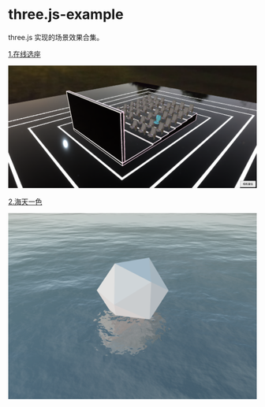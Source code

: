 # three.js-example

three.js 实现的场景效果合集。

[1.在线选座](http://106.15.185.226/three.js-example/#/taodou-ticket)

![示意图](./public/screenshot/taodou-ticket.png)

[2.海天一色](http://106.15.185.226/three.js-example/#/sky-sea)

![示意图](./public/screenshot/sky-sea.png)
